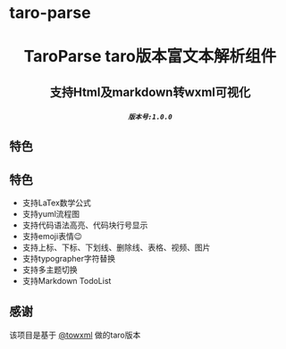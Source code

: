 # taro-parse
# <p align="center">TaroParse taro版本富文本解析组件</p>
## <p align="center">支持Html及markdown转wxml可视化</p>
##### <p align="center"><code>版本号:1.0.0</code></p>
## 特色
## 特色
- 支持LaTex数学公式
- 支持yuml流程图
- 支持代码语法高亮、代码块行号显示
- 支持emoji表情😉
- 支持上标、下标、下划线、删除线、表格、视频、图片
- 支持typographer字符替换
- 支持多主题切换
- 支持Markdown TodoList
## 感谢
该项目是基于 [@towxml](https://github.com/sbfkcel/towxml) 做的taro版本
